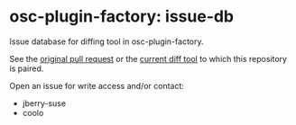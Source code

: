 # osc-plugin-factory: issue-db

Issue database for diffing tool in osc-plugin-factory.

See the [original pull request](https://github.com/openSUSE/osc-plugin-factory/pull/640) or the [current diff tool](https://github.com/openSUSE/osc-plugin-factory/blob/master/issue-diff.py) to which this repository is paired.

Open an issue for write access and/or contact:

- jberry-suse
- coolo
